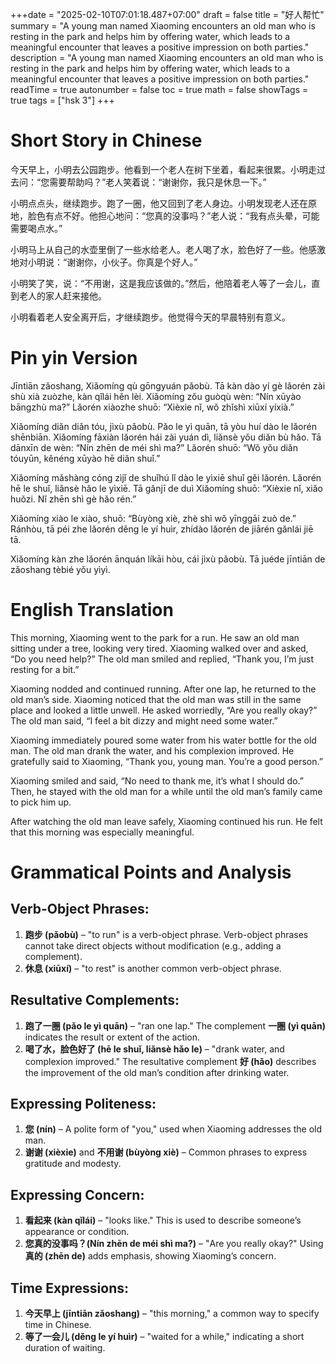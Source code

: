 +++date = "2025-02-10T07:01:18.487+07:00"
draft = false
title = "好人帮忙"
summary = "A young man named Xiaoming encounters an old man who is resting in the park and helps him by offering water, which leads to a meaningful encounter that leaves a positive impression on both parties."
description = "A young man named Xiaoming encounters an old man who is resting in the park and helps him by offering water, which leads to a meaningful encounter that leaves a positive impression on both parties."
readTime = true
autonumber = false
toc = true
math = false
showTags = true
tags = ["hsk 3"]
+++

# Short Story in Chinese  

今天早上，小明去公园跑步。他看到一个老人在树下坐着，看起来很累。小明走过去问：“您需要帮助吗？”老人笑着说：“谢谢你，我只是休息一下。”  

小明点点头，继续跑步。跑了一圈，他又回到了老人身边。小明发现老人还在原地，脸色有点不好。他担心地问：“您真的没事吗？”老人说：“我有点头晕，可能需要喝点水。”  

小明马上从自己的水壶里倒了一些水给老人。老人喝了水，脸色好了一些。他感激地对小明说：“谢谢你，小伙子。你真是个好人。”  

小明笑了笑，说：“不用谢，这是我应该做的。”然后，他陪着老人等了一会儿，直到老人的家人赶来接他。  

小明看着老人安全离开后，才继续跑步。他觉得今天的早晨特别有意义。  

# Pin yin Version  

Jīntiān zǎoshang, Xiǎomíng qù gōngyuán pǎobù. Tā kàn dào yí gè lǎorén zài shù xià zuòzhe, kàn qǐlái hěn lèi. Xiǎomíng zǒu guòqù wèn: “Nín xūyào bāngzhù ma?” Lǎorén xiàozhe shuō: “Xièxie nǐ, wǒ zhǐshì xiūxí yíxià.”  

Xiǎomíng diǎn diǎn tóu, jìxù pǎobù. Pǎo le yì quān, tā yòu huí dào le lǎorén shēnbiān. Xiǎomíng fāxiàn lǎorén hái zài yuán dì, liǎnsè yǒu diǎn bù hǎo. Tā dānxīn de wèn: “Nín zhēn de méi shì ma?” Lǎorén shuō: “Wǒ yǒu diǎn tóuyūn, kěnéng xūyào hē diǎn shuǐ.”  

Xiǎomíng mǎshàng cóng zìjǐ de shuǐhú lǐ dào le yìxiē shuǐ gěi lǎorén. Lǎorén hē le shuǐ, liǎnsè hǎo le yìxiē. Tā gǎnjī de duì Xiǎomíng shuō: “Xièxie nǐ, xiǎo huǒzi. Nǐ zhēn shì gè hǎo rén.”  

Xiǎomíng xiào le xiào, shuō: “Bùyòng xiè, zhè shì wǒ yīnggāi zuò de.” Ránhòu, tā péi zhe lǎorén děng le yí huìr, zhídào lǎorén de jiārén gǎnlái jiē tā.  

Xiǎomíng kàn zhe lǎorén ānquán líkāi hòu, cái jìxù pǎobù. Tā juéde jīntiān de zǎoshang tèbié yǒu yìyì.  

# English Translation  

This morning, Xiaoming went to the park for a run. He saw an old man sitting under a tree, looking very tired. Xiaoming walked over and asked, “Do you need help?” The old man smiled and replied, “Thank you, I’m just resting for a bit.”  

Xiaoming nodded and continued running. After one lap, he returned to the old man’s side. Xiaoming noticed that the old man was still in the same place and looked a little unwell. He asked worriedly, “Are you really okay?” The old man said, “I feel a bit dizzy and might need some water.”  

Xiaoming immediately poured some water from his water bottle for the old man. The old man drank the water, and his complexion improved. He gratefully said to Xiaoming, “Thank you, young man. You’re a good person.”  

Xiaoming smiled and said, “No need to thank me, it’s what I should do.” Then, he stayed with the old man for a while until the old man’s family came to pick him up.  

After watching the old man leave safely, Xiaoming continued his run. He felt that this morning was especially meaningful.  

# Grammatical Points and Analysis  

## Verb-Object Phrases:  
1. **跑步 (pǎobù)** – "to run" is a verb-object phrase. Verb-object phrases cannot take direct objects without modification (e.g., adding a complement).  
2. **休息 (xiūxí)** – "to rest" is another common verb-object phrase.  

## Resultative Complements:  
1. **跑了一圈 (pǎo le yì quān)** – "ran one lap." The complement **一圈 (yì quān)** indicates the result or extent of the action.  
2. **喝了水，脸色好了 (hē le shuǐ, liǎnsè hǎo le)** – "drank water, and complexion improved." The resultative complement **好 (hǎo)** describes the improvement of the old man’s condition after drinking water.  

## Expressing Politeness:  
1. **您 (nín)** – A polite form of "you," used when Xiaoming addresses the old man.  
2. **谢谢 (xièxie)** and **不用谢 (bùyòng xiè)** – Common phrases to express gratitude and modesty.  

## Expressing Concern:  
1. **看起来 (kàn qǐlái)** – "looks like." This is used to describe someone’s appearance or condition.  
2. **您真的没事吗？(Nín zhēn de méi shì ma?)** – "Are you really okay?" Using **真的 (zhēn de)** adds emphasis, showing Xiaoming’s concern.  

## Time Expressions:  
1. **今天早上 (jīntiān zǎoshang)** – "this morning," a common way to specify time in Chinese.  
2. **等了一会儿 (děng le yí huìr)** – "waited for a while," indicating a short duration of waiting.  

